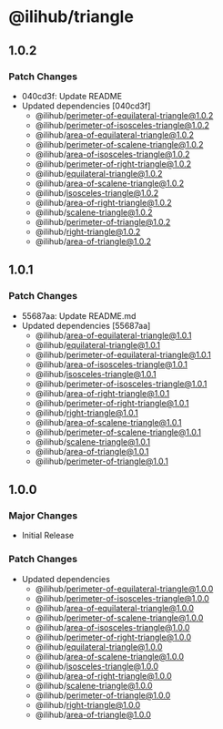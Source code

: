 # @ilihub/triangle

## 1.0.2

### Patch Changes

- 040cd3f: Update README
- Updated dependencies [040cd3f]
  - @ilihub/perimeter-of-equilateral-triangle@1.0.2
  - @ilihub/perimeter-of-isosceles-triangle@1.0.2
  - @ilihub/area-of-equilateral-triangle@1.0.2
  - @ilihub/perimeter-of-scalene-triangle@1.0.2
  - @ilihub/area-of-isosceles-triangle@1.0.2
  - @ilihub/perimeter-of-right-triangle@1.0.2
  - @ilihub/equilateral-triangle@1.0.2
  - @ilihub/area-of-scalene-triangle@1.0.2
  - @ilihub/isosceles-triangle@1.0.2
  - @ilihub/area-of-right-triangle@1.0.2
  - @ilihub/scalene-triangle@1.0.2
  - @ilihub/perimeter-of-triangle@1.0.2
  - @ilihub/right-triangle@1.0.2
  - @ilihub/area-of-triangle@1.0.2

## 1.0.1

### Patch Changes

- 55687aa: Update README.md
- Updated dependencies [55687aa]
  - @ilihub/area-of-equilateral-triangle@1.0.1
  - @ilihub/equilateral-triangle@1.0.1
  - @ilihub/perimeter-of-equilateral-triangle@1.0.1
  - @ilihub/area-of-isosceles-triangle@1.0.1
  - @ilihub/isosceles-triangle@1.0.1
  - @ilihub/perimeter-of-isosceles-triangle@1.0.1
  - @ilihub/area-of-right-triangle@1.0.1
  - @ilihub/perimeter-of-right-triangle@1.0.1
  - @ilihub/right-triangle@1.0.1
  - @ilihub/area-of-scalene-triangle@1.0.1
  - @ilihub/perimeter-of-scalene-triangle@1.0.1
  - @ilihub/scalene-triangle@1.0.1
  - @ilihub/area-of-triangle@1.0.1
  - @ilihub/perimeter-of-triangle@1.0.1

## 1.0.0

### Major Changes

- Initial Release

### Patch Changes

- Updated dependencies
  - @ilihub/perimeter-of-equilateral-triangle@1.0.0
  - @ilihub/perimeter-of-isosceles-triangle@1.0.0
  - @ilihub/area-of-equilateral-triangle@1.0.0
  - @ilihub/perimeter-of-scalene-triangle@1.0.0
  - @ilihub/area-of-isosceles-triangle@1.0.0
  - @ilihub/perimeter-of-right-triangle@1.0.0
  - @ilihub/equilateral-triangle@1.0.0
  - @ilihub/area-of-scalene-triangle@1.0.0
  - @ilihub/isosceles-triangle@1.0.0
  - @ilihub/area-of-right-triangle@1.0.0
  - @ilihub/scalene-triangle@1.0.0
  - @ilihub/perimeter-of-triangle@1.0.0
  - @ilihub/right-triangle@1.0.0
  - @ilihub/area-of-triangle@1.0.0
